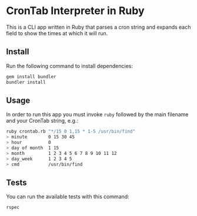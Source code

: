 # CronTab Interpreter in Ruby

This is a CLI app written in Ruby that parses a cron string and expands
each field to show the times at which it will run.

## Install

Run the following command to install dependencies:

```bash
gem install bundler
bundler install
```

## Usage

In order to run this app you must invoke `ruby`
followed by the main filename and your CronTab string, e.g.:

```bash
ruby crontab.rb "*/15 0 1,15 * 1-5 /usr/bin/find"
> minute        0 15 30 45
> hour          0
> day of month  1 15
> month         1 2 3 4 5 6 7 8 9 10 11 12
> day_week      1 2 3 4 5
> cmd           /usr/bin/find
```

## Tests

You can run the available tests with this command:

```bash
rspec
```
